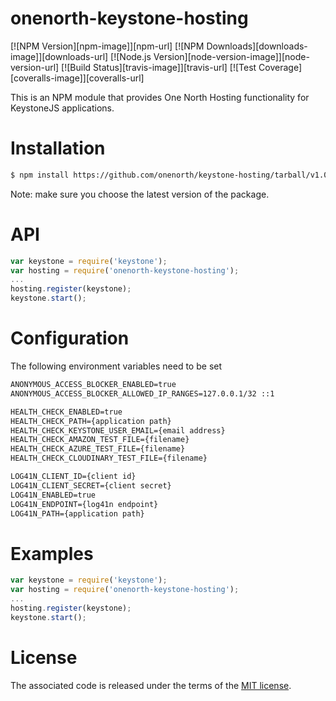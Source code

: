 # onenorth-keystone-hosting

[![NPM Version][npm-image]][npm-url]
[![NPM Downloads][downloads-image]][downloads-url]
[![Node.js Version][node-version-image]][node-version-url]
[![Build Status][travis-image]][travis-url]
[![Test Coverage][coveralls-image]][coveralls-url]

This is an NPM module that provides One North Hosting functionality for KeystoneJS applications.

# Installation

```sh
$ npm install https://github.com/onenorth/keystone-hosting/tarball/v1.0.#
```

Note: make sure you choose the latest version of the package.

# API

```js
var keystone = require('keystone');
var hosting = require('onenorth-keystone-hosting');
...
hosting.register(keystone);
keystone.start();
```
# Configuration

The following environment variables need to be set

```txt
ANONYMOUS_ACCESS_BLOCKER_ENABLED=true
ANONYMOUS_ACCESS_BLOCKER_ALLOWED_IP_RANGES=127.0.0.1/32 ::1

HEALTH_CHECK_ENABLED=true
HEALTH_CHECK_PATH={application path}
HEALTH_CHECK_KEYSTONE_USER_EMAIL={email address}
HEALTH_CHECK_AMAZON_TEST_FILE={filename}
HEALTH_CHECK_AZURE_TEST_FILE={filename}
HEALTH_CHECK_CLOUDINARY_TEST_FILE={filename}

LOG41N_CLIENT_ID={client id}
LOG41N_CLIENT_SECRET={client secret}
LOG41N_ENABLED=true
LOG41N_ENDPOINT={log41n endpoint}
LOG41N_PATH={application path}
```

# Examples

```js
var keystone = require('keystone');
var hosting = require('onenorth-keystone-hosting');
...
hosting.register(keystone);
keystone.start();
```

# License

The associated code is released under the terms of the [MIT license](http://onenorth.mit-license.org).